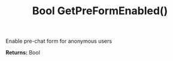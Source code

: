 ﻿---
uid: crmscript_ref_NSChatWidgetSettings_GetPreFormEnabled
title: Bool GetPreFormEnabled()
intellisense: NSChatWidgetSettings.GetPreFormEnabled
keywords: NSChatWidgetSettings, GetPreFormEnabled
so.topic: reference
---

Enable pre-chat form for anonymous users

**Returns:** Bool


